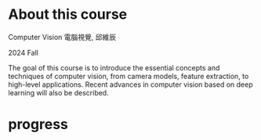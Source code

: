 # About this course
Computer Vision 電腦視覺, 邱維辰

2024 Fall

The goal of this course is to introduce the essential concepts and techniques of computer vision, from camera models, feature extraction, to high-level applications. Recent advances in computer vision based on deep learning will also be described.

# progress
